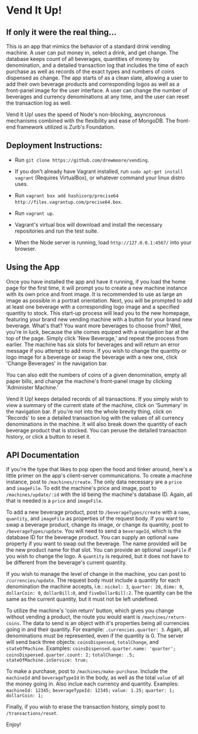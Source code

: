 Vend It Up!
===========

If only it were the real thing...
---------------------------------
This is an app that mimics the behavior of a standard drink vending machine. A user can put money in, select a drink, and get change.
The database keeps count of all beverages, quantities of money by denomination, and a detailed transaction log that includes the time of each
purchase as well as records of the exact types and numbers of coins dispensed as change. The app starts of as a clean slate, allowing a user
to add their own beverage products and corresponding logos as well as a front-panel image for the user interface. A user can change the number
of beverages and currency denominations at any time, and the user can reset the transaction log as well.


Vend It Up! uses the speed of Node's non-blocking, asyncronous mechanisms combined with the flexibility and ease of MongoDB. The front-end
framework utilized is Zurb's Foundation.

Deployment Instructions:
------------------------

+ Run `git clone https://github.com/drewmoore/vending`.
+ If you don't already have Vagrant installed, run `sudo apt-get install vagrant` (Requires VirtualBox), or whatever command your linux distro uses.
+ Run `vagrant box add hashicorp/precise64 http://files.vagrantup.com/precise64.box`.
+ Run `vagrant up`.

+ Vagrant's virtual box will download and install the necessary repositories and run the test suite.
+ When the Node server is running, load `http://127.0.0.1:4567/` into your browser.

Using the App
-------------
Once you have installed the app and have it running, if you load the home page for the first time, it will prompt you to create a new machine
instance with its own price and front image. It is recommended to use as large an image as possible in a portrait orientation. Next, you will be
prompted to add at least one beverage with a corresponding logo image and a specified quantity to stock.
This start-up process will lead you to the new homepage, featuring your brand new vending machine with a button for your brand new beverage.
What's that? You want more beverages to choose from? Well, you're in luck, because the site comes equiped with a navigation bar at the top of
the page. Simply click 'New Beverage,' and repeat the process from earlier. The machine has six slots for beverages and will return an error
message if you attempt to add more. If you wish to change the quantity or logo image for a beverage or swap the beverage with a new one, click
'Change Beverages' in the navigation bar.


You can also edit the numbers of coins of a given denomination, empty all paper bills, and change the machine's front-panel image by clicking
'Administer Machine.'


Vend It Up! keeps detailed records of all transactions. If you simply wish to view a summary of the current state of the machine, click on
'Summary' in the navigation bar. If you're not into the whole brevity thing, click on 'Records' to see a detailed transaction log with the
values of all currency denominations in the machine. It will also break down the quantity of each beverage product that is stocked. You can
peruse the detailed transaction history, or click a button to reset it.


API Documentation
-----------------
If you're the type that likes to pop open the hood and tinker around, here's a little primer on the app's client-server communications.
To create a machine instance, post to `/machines/create`. The only data necessary are a `price` and `imageFile`. To edit the machine's price
and image, post to `/machines/update/:id` with the id being the machine's database ID. Again, all that is needed is a `price` and `imageFile`.


To add a new beverage product, post to `/beverageTypes/create` with a `name`, `quantity`, and `imageFile` as properties of the request body.
If you want to swap a beverage product, change its image, or change its quantity, post to `/beverageTypes/update`. You will need to send a
`beverageId`, which is the database ID for the beverage product. You can supply an optional `name` property if you want to swap out the beverage.
The name provided will be the new product name for that slot. You can provide an optional `imageFile` if you wish to change the logo. A
`quantity` is required, but it does not have to be different from the beverage's current quantity.


If you wish to manage the level of change in the machine, you can post to `/currencies/update`. The request body must include a quantity for
each denomination the machine accepts, i.e.: `nickel: 3`, `quarter: 20`, `dime: 0`, `dollarCoin: 0`, `dollarBill:0`, and `fiveDollarBill:2`.
The quantity can be the same as the current quantity, but it must not be left undefined.


To utilize the machine's 'coin return' button, which gives you change without vending a product, the route you would want is
`/machines/return-coins`. The data to send is an object with it's properties being all currencies going in and their quantity. For example:
`.currencies.quarter: 3`. Again, all denominations must be represented, even if the quantity is 0. The server will send back three objects:
`coinsDispensed`, `totalChange`, and `stateOfMachine`. Examples:
`coinsDispensed.quarter.name: 'quarter';`
`coinsDispensed.quarter.count: 2;`
`totalChange: .5;`
`stateOfMachine.inService: true;`


To make a purchase, post to `/machines/make-purchase`. Include the `machineId` and `beverageTypeId` in the body, as well as the total `value` of all the money
going in. Also inclue each currency and quantity. Examples:
`machineId: 12345;`
`beverageTypeId: 12345;`
`value: 1.25;`
`quarter: 1;`
`dollarCoin: 1;`


Finally, if you wish to erase the transaction history, simply post to `/transactions/reset`.

Enjoy!
